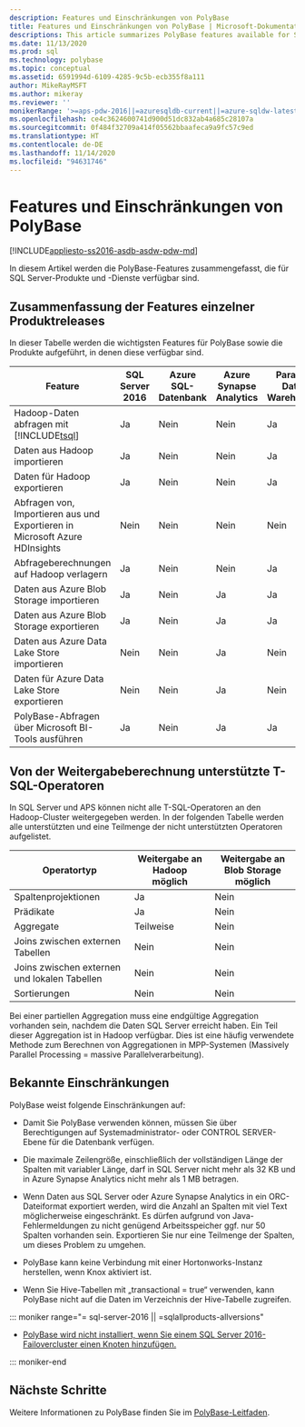 ```yaml
---
description: Features und Einschränkungen von PolyBase
title: Features und Einschränkungen von PolyBase | Microsoft-Dokumentation
descriptions: This article summarizes PolyBase features available for SQL Server products and services. It lists T-SQL operators supported for pushdown and known limitations.
ms.date: 11/13/2020
ms.prod: sql
ms.technology: polybase
ms.topic: conceptual
ms.assetid: 6591994d-6109-4285-9c5b-ecb355f8a111
author: MikeRayMSFT
ms.author: mikeray
ms.reviewer: ''
monikerRange: '>=aps-pdw-2016||=azuresqldb-current||=azure-sqldw-latest||>=sql-server-2016||=sqlallproducts-allversions||>=sql-server-linux-2017||=azuresqldb-mi-current'
ms.openlocfilehash: ce4c3624600741d900d51dc832ab4a685c28107a
ms.sourcegitcommit: 0f484f32709a414f05562bbaafeca9a9fc57c9ed
ms.translationtype: HT
ms.contentlocale: de-DE
ms.lasthandoff: 11/14/2020
ms.locfileid: "94631746"
---
```

# <a name="polybase-features-and-limitations"></a>Features und Einschränkungen von PolyBase

[!INCLUDE[appliesto-ss2016-asdb-asdw-pdw-md](../../includes/tsql-appliesto-ss2016-all-md.md)]

In diesem Artikel werden die PolyBase-Features zusammengefasst, die für SQL Server-Produkte und -Dienste verfügbar sind.  
  
## <a name="feature-summary-for-product-releases"></a>Zusammenfassung der Features einzelner Produktreleases

In dieser Tabelle werden die wichtigsten Features für PolyBase sowie die Produkte aufgeführt, in denen diese verfügbar sind.  

|**Feature** |**SQL Server 2016** |**Azure SQL-Datenbank** |**Azure Synapse Analytics** |**Parallel Data Warehouse** |
|---------|---------|---------|---------|---------|
|Hadoop-Daten abfragen mit [!INCLUDE[tsql](../../includes/tsql-md.md)]|Ja|Nein|Nein|Ja|
|Daten aus Hadoop importieren|Ja|Nein|Nein|Ja|
|Daten für Hadoop exportieren  |Ja|Nein|Nein| Ja|
|Abfragen von, Importieren aus und Exportieren in Microsoft Azure HDInsights |Nein|Nein|Nein|Nein
|Abfrageberechnungen auf Hadoop verlagern|Ja|Nein|Nein|Ja|  
|Daten aus Azure Blob Storage importieren|Ja|Nein|Ja|Ja|
|Daten aus Azure Blob Storage exportieren|Ja|Nein|Ja|Ja|  
|Daten aus Azure Data Lake Store importieren|Nein|Nein|Ja|Nein|
|Daten für Azure Data Lake Store exportieren|Nein|Nein|Ja|Nein|
|PolyBase-Abfragen über Microsoft BI-Tools ausführen|Ja|Nein|Ja|Ja|

## <a name="pushdown-computation-supported-by-t-sql-operators"></a>Von der Weitergabeberechnung unterstützte T-SQL-Operatoren

In SQL Server und APS können nicht alle T-SQL-Operatoren an den Hadoop-Cluster weitergegeben werden. In der folgenden Tabelle werden alle unterstützten und eine Teilmenge der nicht unterstützten Operatoren aufgelistet.

|**Operatortyp** |**Weitergabe an Hadoop möglich** |**Weitergabe an Blob Storage möglich** |
|---------|---------|---------|
|Spaltenprojektionen|Ja|Nein|
|Prädikate|Ja|Nein|
|Aggregate|Teilweise|Nein|
|Joins zwischen externen Tabellen|Nein|Nein|
|Joins zwischen externen und lokalen Tabellen|Nein|Nein|
|Sortierungen|Nein|Nein|

Bei einer partiellen Aggregation muss eine endgültige Aggregation vorhanden sein, nachdem die Daten SQL Server erreicht haben. Ein Teil dieser Aggregation ist in Hadoop verfügbar. Dies ist eine häufig verwendete Methode zum Berechnen von Aggregationen in MPP-Systemen (Massively Parallel Processing = massive Parallelverarbeitung).  

## <a name="known-limitations"></a>Bekannte Einschränkungen

PolyBase weist folgende Einschränkungen auf:

- Damit Sie PolyBase verwenden können, müssen Sie über Berechtigungen auf Systemadministrator- oder CONTROL SERVER-Ebene für die Datenbank verfügen.

- Die maximale Zeilengröße, einschließlich der vollständigen Länge der Spalten mit variabler Länge, darf in SQL Server nicht mehr als 32 KB und in Azure Synapse Analytics nicht mehr als 1 MB betragen.

- Wenn Daten aus SQL Server oder Azure Synapse Analytics in ein ORC-Dateiformat exportiert werden, wird die Anzahl an Spalten mit viel Text möglicherweise eingeschränkt. Es dürfen aufgrund von Java-Fehlermeldungen zu nicht genügend Arbeitsspeicher ggf. nur 50 Spalten vorhanden sein. Exportieren Sie nur eine Teilmenge der Spalten, um dieses Problem zu umgehen.

- PolyBase kann keine Verbindung mit einer Hortonworks-Instanz herstellen, wenn Knox aktiviert ist.

- Wenn Sie Hive-Tabellen mit „transactional = true“ verwenden, kann PolyBase nicht auf die Daten im Verzeichnis der Hive-Tabelle zugreifen.

<!--SQL Server 2016-->
::: moniker range="= sql-server-2016 || =sqlallproducts-allversions"

- [PolyBase wird nicht installiert, wenn Sie einem SQL Server 2016-Failovercluster einen Knoten hinzufügen.](https://support.microsoft.com/help/3173087/fix-polybase-feature-doesn-t-install-when-you-add-a-node-to-a-sql-server-2016-failover-cluster)

::: moniker-end

## <a name="next-steps"></a>Nächste Schritte

Weitere Informationen zu PolyBase finden Sie im [PolyBase-Leitfaden](polybase-guide.md).
